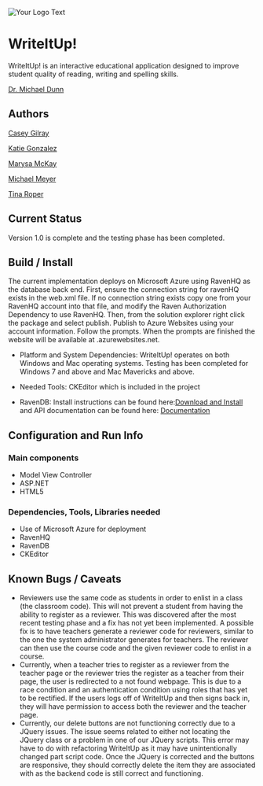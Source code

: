![Your Logo Text](http://encs.vancouver.wsu.edu/~k.gonzalez/Write.jpg)

# WriteItUp!

WriteItUp! is an interactive educational application designed to improve student quality of reading, writing and spelling skills.

[Dr. Michael Dunn](http://education.wsu.edu/directory/faculty/dunnm)

## Authors

[Casey Gilray](mailto:cgilray@gmail.com)

[Katie Gonzalez](mailto:kathrynn.gonzalez@gmail.com)

[Marysa McKay](mailto:marysam26@gmail.com)

[Michael Meyer](mailto:mm4223@yahoo.com)

[Tina Roper](mailto:troper17@comcast.net)


## Current Status

Version 1.0 is complete and the testing phase has been completed.

## Build / Install

The current implementation deploys on Microsoft Azure using RavenHQ as the database back end. First, ensure the connection string for ravenHQ exists in the web.xml file. If no connection string exists copy one from your RavenHQ account into that file, and modify the Raven Authorization Dependency to use RavenHQ. Then, from the solution explorer right click the package and select publish. Publish to Azure Websites using your account information. Follow the prompts. When the prompts are finished the website will be available at <Given Name>.azurewebsites.net.

* Platform and System Dependencies: 
    WriteItUp! operates on both Windows and Mac operating systems. 
    Testing has been completed for Windows 7 and above and Mac Mavericks and above.

* Needed Tools: CKEditor which is included in the project

* RavenDB:
    Install instructions can be found here:[Download and Install](http://ravendb.net/downloads/builds) and API documentation can be found here:
    [Documentation](http://ravendb.net/docs/article-page/2.0/csharp/client-api/connecting-to-a-ravendb-datastore)

## Configuration and Run Info



### Main components

* Model View Controller
* ASP.NET
* HTML5

### Dependencies, Tools, Libraries needed

* Use of Microsoft Azure for deployment
* RavenHQ
* RavenDB
* CKEditor

## Known Bugs / Caveats
* Reviewers use the same code as students in order to enlist in a class (the classroom code). This will not prevent a student from having the ability to register as a reviewer. This was discovered after the most recent testing phase and a fix has not yet been implemented. A possible fix is to have teachers generate a reviewer code for reviewers, similar to the one the system administrator generates for teachers. The reviewer can then use the course code and the given reviewer code to enlist in a course.
* Currently, when a teacher tries to register as a reviewer from the teacher page or the reviewer tries the register as a teacher from their page, the user is redirected to a not found webpage. This is due to a race condition and an authentication condition using roles that has yet to be rectified. If the users logs off of WriteItUp and then signs back in, they will have permission to access both the reviewer and the teacher page.
* Currently, our delete buttons are not functioning correctly due to a JQuery issues. The issue seems related to either not locating the JQuery class or a problem in one of our JQuery scripts. This error may have to do with refactoring WriteItUp as it may have unintentionally changed part script code. Once the JQuery is corrected and the buttons are responsive, they should correctly delete the item they are associated with as the backend code is still correct and functioning.



